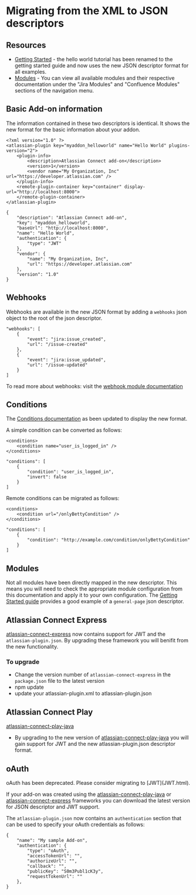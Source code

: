 # Migrating from the XML to JSON descriptors

## Resources
 * [Getting Started](getting-started.html) - the hello world tutorial has been renamed to the getting started guide and now uses the new JSON descriptor format for all examples.
 * [Modules](#modules) - You can view all available modules and their respective documentation under the "Jira Modules" and "Confluence Modules" sections of the navigation menu.

## Basic Add-on information

The information contained in these two descriptors is identical. It shows the new format for the basic information about your addon.
```
<?xml version="1.0" ?>
<atlassian-plugin key="myaddon_helloworld" name="Hello World" plugins-version="2">
    <plugin-info>
        <description>Atlassian Connect add-on</description>
        <version>1</version>
        <vendor name="My Organization, Inc" url="https://developer.atlassian.com" />
    </plugin-info>
    <remote-plugin-container key="container" display-url="http://localhost:8000">
    </remote-plugin-container>
</atlassian-plugin>
```

```
{
    "description": "Atlassian Connect add-on",
    "key": "myaddon_helloworld",
    "baseUrl": "http://localhost:8000",
    "name": "Hello World",
    "authentication": {
        "type": "JWT"
    },
    "vendor": {
        "name": "My Organization, Inc",
        "url": "https://developer.atlassian.com"
    },
    "version": "1.0"
}
```

## Webhooks

Webhooks are available in the new JSON format by adding a `webhooks` json object to the root of the json descriptor.

```
"webhooks": [
    {
        "event": "jira:issue_created",
        "url": "/issue-created"
    },
    {
        "event": "jira:issue_updated",
        "url": "/issue-updated"
    }
]
```

To read more about webhooks: visit the [webhook module documentation](../modules/jira/webhooks.html)

## Conditions
The [Conditions documentation](conditions.html) as been updated to display the new format.

A simple condition can be converted as follows:
```
<conditions>
    <condition name="user_is_logged_in" />
</conditions>
```

```
"conditions": [
    {
        "condition": "user_is_logged_in",
        "invert": false
    }
]
```

Remote conditions can be migrated as follows:
```
<conditions>
    <condition url="/onlyBettyCondition" />
</conditions>
```

```
"conditions": [
    {
        "condition": "http://example.com/condition/onlyBettyCondition"
    }
]

```

## Modules
Not all modules have been directly mapped in the new descriptor. This means you will need to check the appropriate module configuration from this documentation and apply it to your own configuration.
The [Getting Started guide](getting-started.html) provides a good example of a `general-page` json descriptor.

## Atlassian Connect Express

[atlassian-connect-express](https://bitbucket.org/atlassian/atlassian-connect-express) now contains support for JWT and the `atlassian-plugin.json`. By upgrading these framework you will benifit from the new functionality.
### To upgrade

 * Change the version number of `atlassian-connect-express` in the `package.json` file to the latest version
 * npm update
 * update your atlassian-plugin.xml to atlassian-plugin.json


## Atlassian Connect Play
[atlassian-connect-play-java](https://bitbucket.org/atlassian/atlassian-connect-play-java)

 * By upgrading to the new version of [atlassian-connect-play-java](https://bitbucket.org/atlassian/atlassian-connect-play-java) you will gain support for JWT and the new atlassian-plugin.json descriptor format.

## oAuth
<div class="aui-message warning shadowed information-macro">
    oAuth has been deprecated. Please consider migrating to [JWT](JWT.html).
</div>

If your add-on was created using the [atlassian-connect-play-java](https://bitbucket.org/atlassian/atlassian-connect-play-java) or [atlassian-connect-express](https://bitbucket.org/atlassian/atlassian-connect-express) frameworks you can download the latest version for JSON descriptor and JWT support.

The `atlassian-plugin.json` now contains an `authentication` section that can be used to specify your oAuth credentials as follows:

```
{
    "name": "My sample Add-on",
    "authentication": {
        "type": "oAuth",
        "accessTokenUrl": "",
        "authorizeUrl": "",
        "callback": "",
        "publicKey": "S0m3Publ1cK3y",
        "requestTokenUrl": ""
    },
}
```

